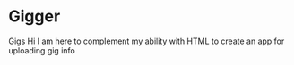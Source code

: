 # Gigger
Gigs
Hi
I am here to complement my ability with HTML to create an app for uploading gig info
